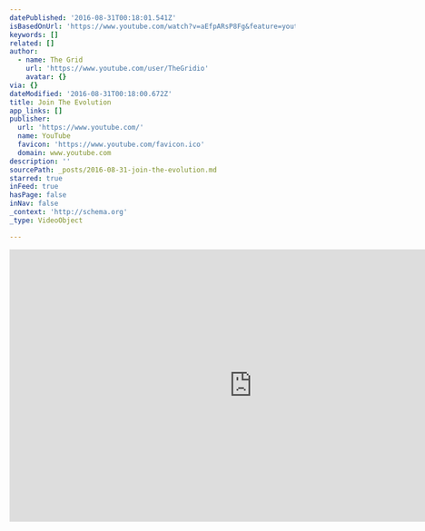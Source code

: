 ```yaml
---
datePublished: '2016-08-31T00:18:01.541Z'
isBasedOnUrl: 'https://www.youtube.com/watch?v=aEfpARsP8Fg&feature=youtu.be'
keywords: []
related: []
author:
  - name: The Grid
    url: 'https://www.youtube.com/user/TheGridio'
    avatar: {}
via: {}
dateModified: '2016-08-31T00:18:00.672Z'
title: Join The Evolution
app_links: []
publisher:
  url: 'https://www.youtube.com/'
  name: YouTube
  favicon: 'https://www.youtube.com/favicon.ico'
  domain: www.youtube.com
description: ''
sourcePath: _posts/2016-08-31-join-the-evolution.md
starred: true
inFeed: true
hasPage: false
inNav: false
_context: 'http://schema.org'
_type: VideoObject

---
```

<iframe src="https://cdn.embedly.com/widgets/media.html?src=https%3A%2F%2Fwww.youtube.com%2Fembed%2FaEfpARsP8Fg%3Ffeature%3Doembed&amp;url=http%3A%2F%2Fwww.youtube.com%2Fwatch%3Fv%3DaEfpARsP8Fg&amp;image=https%3A%2F%2Fi.ytimg.com%2Fvi%2FaEfpARsP8Fg%2Fhqdefault.jpg&amp;key=b7d04c9b404c499eba89ee7072e1c4f7&amp;type=text%2Fhtml&amp;schema=youtube" width="854" height="480" scrolling="no" frameborder="0" allowfullscreen="" style=""></iframe>